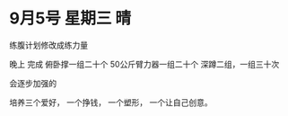 # 9月5号 星期三 晴

练腹计划修改成练力量

晚上 完成
俯卧撑一组二十个
50公斤臂力器一组二十个
深蹲二组，一组三十次

会逐步加强的

培养三个爱好，
一个挣钱，
一个塑形，
一个让自己创意。
